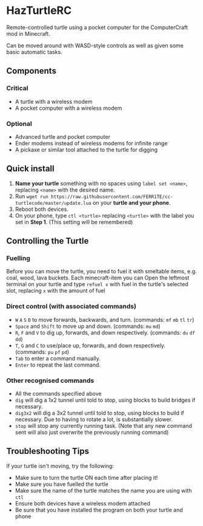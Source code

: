 # HazTurtleRC

Remote-controlled turtle using a pocket computer for the ComputerCraft mod in Minecraft.

Can be moved around with WASD-style controls as well as given some basic automatic tasks.

## Components

### Critical
- A turtle with a wireless modem
- A pocket computer with a wireless modem

### Optional
- Advanced turtle and pocket computer
- Ender modems instead of wireless modems for infinite range
- A pickaxe or similar tool attached to the turtle for digging

## Quick install

1. **Name your turtle** something with no spaces using `label set <name>`, replacing `<name>` with the desired name.
2. Run `wget run https://raw.githubusercontent.com/FERR1TE/cc-turtlecode/master/update.lua` on your **turtle and your phone**.
3. Reboot both devices.
4. On your phone, type `ctl <turtle>` replacing `<turtle>` with the label you set in **Step 1**. (This setting will be remembered)

## Controlling the Turtle

### Fuelling
Before you can move the turtle, you need to fuel it with smeltable items, e.g. coal, wood, lava buckets. Each minecraft-item you can 
Open the leftmost terminal on your turtle and type `refuel x` with fuel in the turtle's selected slot, replacing `x` with the amount of fuel

### Direct control (with associated commands)
- `W` `A` `S` `D` to move forwards, backwards, and turn. (commands: `mf` `mb` `tl` `tr`)
- `Space` and `Shift` to move up and down. (commands: `mu` `md`)
- `R`, `F` and `V` to dig up, forwards, and down respectively. (commands: `du` `df` `dd`)
- `T`, `G` and `C` to use/place up, forwards, and down respectively. (commands: `pu` `pf` `pd`)
- `Tab` to enter a command manually.
- `Enter` to repeat the last command.

### Other recognised commands
- All the commands specified above
- `dig` will dig a 1x2 tunnel until told to stop, using blocks to build bridges if necessary.
- `dig3x2` will dig a 3x2 tunnel until told to stop, using blocks to build if necessary. Due to having to rotate a lot, is substantially slower.
- `stop` will stop any currently running task. (Note that any new command sent will also just overwrite the previously running command)

## Troubleshooting Tips
If your turtle isn't moving, try the following:
- Make sure to turn the turtle ON each time after placing it!
- Make sure you have fuelled the turtle
- Make sure the name of the turtle matches the name you are using with `ctl`
- Ensure both devices have a wireless modem attached
- Be sure that you have installed the program on both your turtle and phone
